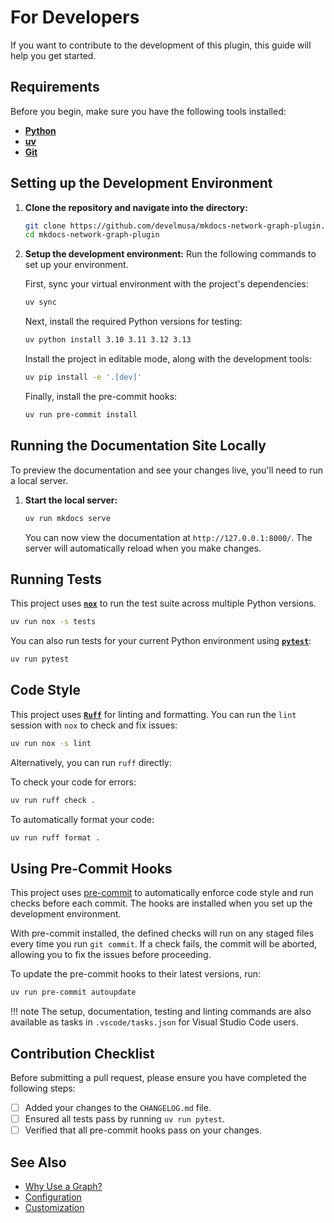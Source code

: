 # For Developers

If you want to contribute to the development of this plugin, this guide will help you get started.

## Requirements

Before you begin, make sure you have the following tools installed:

- [**Python**](https://www.python.org/)
- [**uv**](https://github.com/astral-sh/uv)
- [**Git**](https://git-scm.com/)

## Setting up the Development Environment

1. **Clone the repository and navigate into the directory:**

    ```bash
    git clone https://github.com/develmusa/mkdocs-network-graph-plugin.git
    cd mkdocs-network-graph-plugin
    ```

2. **Setup the development environment:**
    Run the following commands to set up your environment.

    First, sync your virtual environment with the project's dependencies:

    ```bash
    uv sync
    ```

    Next, install the required Python versions for testing:

    ```bash
    uv python install 3.10 3.11 3.12 3.13
    ```

    Install the project in editable mode, along with the development tools:

    ```bash
    uv pip install -e '.[dev]'
    ```

    Finally, install the pre-commit hooks:

    ```bash
    uv run pre-commit install
    ```

## Running the Documentation Site Locally

To preview the documentation and see your changes live, you'll need to run a local server.

1. **Start the local server:**

    ```bash
    uv run mkdocs serve
    ```

    You can now view the documentation at `http://127.0.0.1:8000/`. The server will automatically reload when you make changes.

## Running Tests

This project uses [**`nox`**](https://nox.thea.codes/) to run the test suite across multiple Python versions.

```bash
uv run nox -s tests
```

You can also run tests for your current Python environment using [**`pytest`**](https://docs.pytest.org/):

```bash
uv run pytest
```

## Code Style

This project uses [**`Ruff`**](https://docs.astral.sh/ruff/) for linting and formatting. You can run the `lint` session with `nox` to check and fix issues:

```bash
uv run nox -s lint
```

Alternatively, you can run `ruff` directly:

To check your code for errors:

```bash
uv run ruff check .
```

To automatically format your code:

```bash
uv run ruff format .
```

## Using Pre-Commit Hooks

This project uses [pre-commit](https://pre-commit.com/) to automatically enforce code style and run checks before each commit. The hooks are installed when you set up the development environment.

With pre-commit installed, the defined checks will run on any staged files every time you run `git commit`. If a check fails, the commit will be aborted, allowing you to fix the issues before proceeding.

To update the pre-commit hooks to their latest versions, run:

```bash
uv run pre-commit autoupdate
```

!!! note
    The setup, documentation, testing and linting commands are also available as tasks in `.vscode/tasks.json` for Visual Studio Code users.

## Contribution Checklist

Before submitting a pull request, please ensure you have completed the following steps:

- [ ] Added your changes to the `CHANGELOG.md` file.
- [ ] Ensured all tests pass by running `uv run pytest`.
- [ ] Verified that all pre-commit hooks pass on your changes.

## See Also

- [Why Use a Graph?](../explanation/why-use-a-graph.md)
- [Configuration](../reference/configuration.md)
- [Customization](../how-to/customization.md)

